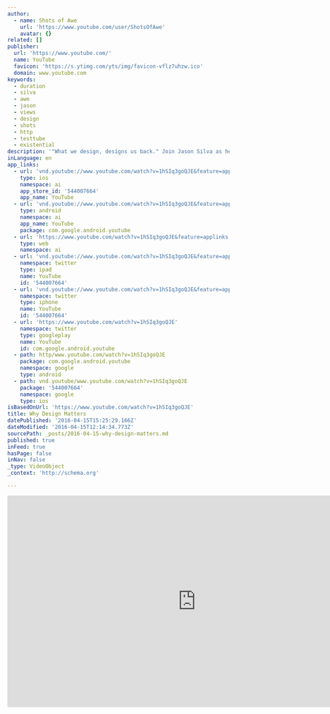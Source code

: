 ```yaml
---
author:
  - name: Shots of Awe
    url: 'https://www.youtube.com/user/ShotsOfAwe'
    avatar: {}
related: []
publisher:
  url: 'https://www.youtube.com/'
  name: YouTube
  favicon: 'https://s.ytimg.com/yts/img/favicon-vflz7uhzw.ico'
  domain: www.youtube.com
keywords:
  - duration
  - silva
  - awe
  - jason
  - views
  - design
  - shots
  - http
  - testtube
  - existential
description: '"What we design, designs us back." Join Jason Silva as he freestyles complex systems of society, technology and human existence and discusses the truth and beauty of science in a form of existential jazz. Subscribe now!'
inLanguage: en
app_links:
  - url: 'vnd.youtube://www.youtube.com/watch?v=1hSIq3goQJE&feature=applinks'
    type: ios
    namespace: ai
    app_store_id: '544007664'
    app_name: YouTube
  - url: 'vnd.youtube://www.youtube.com/watch?v=1hSIq3goQJE&feature=applinks'
    type: android
    namespace: ai
    app_name: YouTube
    package: com.google.android.youtube
  - url: 'https://www.youtube.com/watch?v=1hSIq3goQJE&feature=applinks'
    type: web
    namespace: ai
  - url: 'vnd.youtube://www.youtube.com/watch?v=1hSIq3goQJE&feature=applinks'
    namespace: twitter
    type: ipad
    name: YouTube
    id: '544007664'
  - url: 'vnd.youtube://www.youtube.com/watch?v=1hSIq3goQJE&feature=applinks'
    namespace: twitter
    type: iphone
    name: YouTube
    id: '544007664'
  - url: 'https://www.youtube.com/watch?v=1hSIq3goQJE'
    namespace: twitter
    type: googleplay
    name: YouTube
    id: com.google.android.youtube
  - path: http/www.youtube.com/watch?v=1hSIq3goQJE
    package: com.google.android.youtube
    namespace: google
    type: android
  - path: vnd.youtube/www.youtube.com/watch?v=1hSIq3goQJE
    package: '544007664'
    namespace: google
    type: ios
isBasedOnUrl: 'https://www.youtube.com/watch?v=1hSIq3goQJE'
title: Why Design Matters
datePublished: '2016-04-15T15:25:29.166Z'
dateModified: '2016-04-15T12:14:34.773Z'
sourcePath: _posts/2016-04-15-why-design-matters.md
published: true
inFeed: true
hasPage: false
inNav: false
_type: VideoObject
_context: 'http://schema.org'

---
```

<iframe src="https://cdn.embedly.com/widgets/media.html?src=https%3A%2F%2Fwww.youtube.com%2Fembed%2F1hSIq3goQJE%3Ffeature%3Doembed&amp;url=https%3A%2F%2Fwww.youtube.com%2Fwatch%3Fv%3D1hSIq3goQJE&amp;image=https%3A%2F%2Fi.ytimg.com%2Fvi%2F1hSIq3goQJE%2Fhqdefault.jpg&amp;key=b7d04c9b404c499eba89ee7072e1c4f7&amp;type=text%2Fhtml&amp;schema=youtube" width="854" height="480" scrolling="no" frameborder="0" allowfullscreen="allowfullscreen" style=""></iframe>